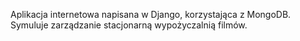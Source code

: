 Aplikacja internetowa napisana w Django, korzystająca z MongoDB.
Symuluje zarządzanie stacjonarną wypożyczalnią filmów. 
